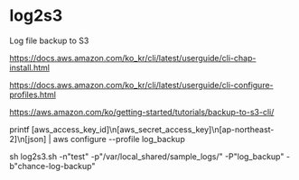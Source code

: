 # log2s3
Log file backup to S3




https://docs.aws.amazon.com/ko_kr/cli/latest/userguide/cli-chap-install.html


https://docs.aws.amazon.com/ko_kr/cli/latest/userguide/cli-configure-profiles.html


https://aws.amazon.com/ko/getting-started/tutorials/backup-to-s3-cli/




printf [aws_access_key_id]\\n[aws_secret_access_key]\\n[ap-northeast-2]\\n[json] | aws configure --profile log_backup


sh log2s3.sh -n"test" -p"/var/local_shared/sample_logs/" -P"log_backup" -b"chance-log-backup"